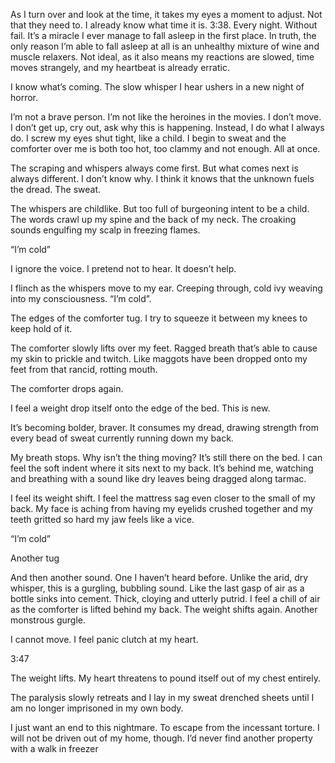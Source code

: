 As I turn over and look at the time, it takes my eyes a moment to adjust. Not that they need to. I already know what time it is. 3:38. Every night. Without fail. It’s a miracle I ever manage to fall asleep in the first place. In truth, the only reason I’m able to fall asleep at all is an unhealthy mixture of wine and muscle relaxers. Not ideal, as it also means my reactions are slowed, time moves strangely, and my heartbeat is already erratic.

I know what’s coming. The slow whisper I hear ushers in a new night of horror.

I’m not a brave person. I’m not like the heroines in the movies. I don’t move. I don’t get up, cry out, ask why this is happening. Instead, I do what I always do. I screw my eyes shut tight, like a child. I begin to sweat and the comforter over me is both too hot, too clammy and not enough. All at once.

The scraping and whispers always come first. But what comes next is always different. I don’t know why. I think it knows that the unknown fuels the dread. The sweat.

The whispers are childlike. But too full of burgeoning intent to be a child. The words crawl up my spine and the back of my neck. The croaking sounds engulfing my scalp in freezing flames.

“I’m cold”

I ignore the voice. I pretend not to hear. It doesn’t help.

I flinch as the whispers move to my ear. Creeping through, cold ivy weaving into my consciousness.
“I’m cold”.

The edges of the comforter tug. I try to squeeze it between my knees to keep hold of it.

The comforter slowly lifts over my feet. Ragged breath that’s able to cause my skin to prickle and twitch. Like maggots have been dropped onto my feet from that rancid, rotting mouth.

The comforter drops again.

I feel a weight drop itself onto the edge of the bed.
This is new.

It’s becoming bolder, braver. It consumes my dread, drawing strength from every bead of sweat currently running down my back.

My breath stops. Why isn’t the thing moving? It’s still there on the bed. I can feel the soft indent where it sits next to my back. It’s behind me, watching and breathing with a sound like dry leaves being dragged along tarmac.

I feel its weight shift. I feel the mattress sag even closer to the small of my back. My face is aching from having my eyelids crushed together and my teeth gritted so hard my jaw feels like a vice.

“I’m cold”

Another tug

And then another sound. One I haven’t heard before. Unlike the arid, dry whisper, this is a gurgling, bubbling sound. Like the last gasp of air as a bottle sinks into cement. Thick, cloying and utterly putrid.
I feel a chill of air as the comforter is lifted behind my back. The weight shifts again. Another monstrous gurgle.

I cannot move. I feel panic clutch at my heart.

3:47

The weight lifts. My heart threatens to pound itself out of my chest entirely.

The paralysis slowly retreats and I lay in my sweat drenched sheets until I am no longer imprisoned in my own body.

I just want an end to this nightmare. To escape from the incessant torture. I will not be driven out of my home, though. I’d never find another property with a walk in freezer
